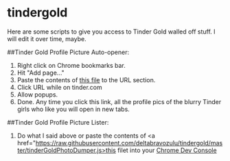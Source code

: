 # tindergold

Here are some scripts to give you access to Tinder Gold walled off stuff. I will edit it over time, maybe.

##Tinder Gold Profile Picture Auto-opener:

1. Right click on Chrome bookmarks bar. 
2. Hit "Add page..."
3. Paste the contents of <a href ="https://raw.githubusercontent.com/deltabravozulu/tindergold/master/tinderGoldBookmarklet.js">this file</a> to the URL section.
4. Click URL while on tinder.com
5. Allow popups. 
6. Done. Any time you click this link, all the profile pics of the blurry Tinder girls who like you will open in new tabs. 

##Tinder Gold Profile Picture Lister:

1. Do what I said above or paste the contents of <a href="https://raw.githubusercontent.com/deltabravozulu/tindergold/master/tinderGoldPhotoDumper.js>this file</a>t into your <a href="https://developers.google.com/web/tools/chrome-devtools/open">Chrome Dev Console</a>
